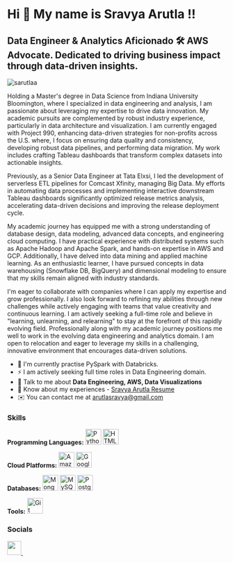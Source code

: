 Hi 👋 My name is Sravya Arutla !!
==============================

Data Engineer & Analytics Aficionado 🛠️
AWS Advocate. Dedicated to driving business impact through data-driven insights.
---------------
<p align="left"> <img src="https://komarev.com/ghpvc/?username=sarutlaa&label=Profile%20views&color=0e75b6&style=flat" alt="sarutlaa" /> </p>
Holding a Master's degree in Data Science from Indiana University Bloomington, where I specialized in data engineering and analysis, I am passionate about leveraging my expertise to drive data innovation. My academic pursuits are complemented by robust industry experience, particularly in data architecture and visualization. I am currently engaged with Project 990, enhancing data-driven strategies for non-profits across the U.S. where, I focus on ensuring data quality and consistency,  developing robust data pipelines, and performing data migration. My work includes crafting Tableau dashboards that transform complex datasets into actionable insights. 

Previously, as a Senior Data Engineer at Tata Elxsi, I led the development of serverless ETL pipelines for Comcast Xfinity, managing Big Data. My efforts in automating data processes and implementing interactive downstream Tableau dashboards significantly optimized release metrics analysis, accelerating data-driven decisions and improving the release deployment cycle.

My academic journey has equipped me with a strong understanding of database design, data modeling, advanced data concepts, and engineering cloud computing. I have practical experience with distributed systems such as Apache Hadoop and Apache Spark, and hands-on expertise in AWS and GCP. Additionally, I have delved into data mining and applied machine learning. As an enthusiastic learner, I have pursued concepts in data warehousing (Snowflake DB, BigQuery) and dimensional modeling to ensure that my skills remain aligned with industry standards. 

I'm eager to collaborate with companies where I can apply my expertise and grow professionally.  I also look forward to refining my abilities through new challenges while actively engaging with teams that value creativity and continuous learning. I am actively seeking a full-time role and believe in "learning, unlearning, and relearning" to stay at the forefront of this rapidly evolving field. Professionally along with my academic journey positions me well to work in the evolving data engineering and analytics domain. I am open to relocation and eager to leverage my skills in a challenging, innovative environment that encourages data-driven solutions.

* 🌱  I'm currently practise PySpark with Databricks. 
* ⚡  I am actively seeking full time roles in Data Engineering domain.
* 💬  Talk to me about **Data Engineering, AWS, Data Visualizations**
* 📄  Know about my experiences - [Sravya Arutla Resume](https://docs.google.com/document/d/1iVWIzPi8uuvwFHaRTa0xq_gzCK94VYRngUtP5q2fHNo/edit)
* ✉️  You can contact me at [arutlasravya@gmail.com](mailto:arutlasravya@gmail.com )


### Skills

<!-- Programming Languages Section -->
<p align="left">
  <strong>Programming Languages:</strong>
  <a href="https://www.python.org/" target="_blank" rel="noreferrer"><img src="https://raw.githubusercontent.com/danielcranney/readme-generator/main/public/icons/skills/python-colored.svg" width="36" height="36" alt="Python" /></a>
  <a href="https://developer.mozilla.org/en-US/docs/Glossary/HTML5" target="_blank" rel="noreferrer"><img src="https://raw.githubusercontent.com/danielcranney/readme-generator/main/public/icons/skills/html5-colored.svg" width="36" height="36" alt="HTML5" /></a>
</p>

<!-- Cloud Platforms Section -->
<p align="left">
  <strong>Cloud Platforms:</strong>
  <a href="https://aws.amazon.com" target="_blank" rel="noreferrer"><img src="https://raw.githubusercontent.com/danielcranney/readme-generator/main/public/icons/skills/aws-colored.svg" width="36" height="36" alt="Amazon Web Services" /></a>
  <a href="https://cloud.google.com/" target="_blank" rel="noreferrer"><img src="https://raw.githubusercontent.com/danielcranney/readme-generator/main/public/icons/skills/googlecloud-colored.svg" width="36" height="36" alt="Google Cloud" /></a>
</p>

<!-- Databases Section -->
<p align="left">
  <strong>Databases:</strong>
  <a href="https://www.mongodb.com/" target="_blank" rel="noreferrer"><img src="https://raw.githubusercontent.com/danielcranney/readme-generator/main/public/icons/skills/mongodb-colored.svg" width="36" height="36" alt="MongoDB" /></a>
  <a href="https://www.mysql.com/" target="_blank" rel="noreferrer"><img src="https://raw.githubusercontent.com/danielcranney/readme-generator/main/public/icons/skills/mysql-colored.svg" width="36" height="36" alt="MySQL" /></a>
  <a href="https://www.postgresql.org/" target="_blank" rel="noreferrer"><img src="https://raw.githubusercontent.com/danielcranney/readme-generator/main/public/icons/skills/postgresql-colored.svg" width="36" height="36" alt="PostgreSQL" /></a>
</p>

<!-- Tools Section -->
<p align="left">
  <strong>Tools:</strong>
  <a href="https://git-scm.com/" target="_blank" rel="noreferrer"><img src="https://raw.githubusercontent.com/danielcranney/readme-generator/main/public/icons/skills/git-colored.svg" width="36" height="36" alt="Git" /></a>
</p>


### Socials

<p align="left">  <a href="https://www.github.com/https://github.com/sarutlaa" target="_blank" rel="noreferrer"> <picture> <source media="(prefers-color-scheme: dark)" srcset="https://raw.githubusercontent.com/danielcranney/readme-generator/main/public/icons/socials/github-dark.svg" /> <source media="(prefers-color-scheme: light)" srcset="https://raw.githubusercontent.com/danielcranney/readme-generator/main/public/icons/socials/github.svg" /> <img src="https://raw.githubusercontent.com/danielcranney/readme-generator/main/public/icons/socials/github.svg" width="32" height="32" /> </picture> </a> <a href="https://www.linkedin.com/in/sravyaarutla" target="_blank" rel="noreferrer"> <picture> <source media="(prefers-color-scheme: dark)" srcset="https://raw.githubusercontent.com/danielcranney/readme-generator/main/public/icons/socials/linkedin-dark.svg" /> <source media="(prefers-color-scheme: light)" srcset="https://raw.githubusercontent.com/danielcranney/readme-generator/main/public/icons/socials/linkedin.svg" /> <img 

